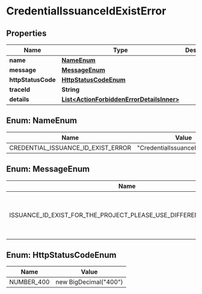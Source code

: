 # CredentialIssuanceIdExistError

## Properties

| Name               | Type                                                                                    | Description | Notes      |
| ------------------ | --------------------------------------------------------------------------------------- | ----------- | ---------- |
| **name**           | [**NameEnum**](#NameEnum)                                                               |             |            |
| **message**        | [**MessageEnum**](#MessageEnum)                                                         |             |            |
| **httpStatusCode** | [**HttpStatusCodeEnum**](#HttpStatusCodeEnum)                                           |             |            |
| **traceId**        | **String**                                                                              |             |            |
| **details**        | [**List&lt;ActionForbiddenErrorDetailsInner&gt;**](ActionForbiddenErrorDetailsInner.md) |             | [optional] |

## Enum: NameEnum

| Name                               | Value                                      |
| ---------------------------------- | ------------------------------------------ |
| CREDENTIAL_ISSUANCE_ID_EXIST_ERROR | &quot;CredentialIssuanceIdExistError&quot; |

## Enum: MessageEnum

| Name                                                               | Value                                                                         |
| ------------------------------------------------------------------ | ----------------------------------------------------------------------------- |
| ISSUANCE_ID_EXIST_FOR_THE_PROJECT_PLEASE_USE_DIFFERENT_ISSUANCE_ID | &quot;issuanceId exist for the project, please use different issuanceId&quot; |

## Enum: HttpStatusCodeEnum

| Name       | Value                           |
| ---------- | ------------------------------- |
| NUMBER_400 | new BigDecimal(&quot;400&quot;) |
